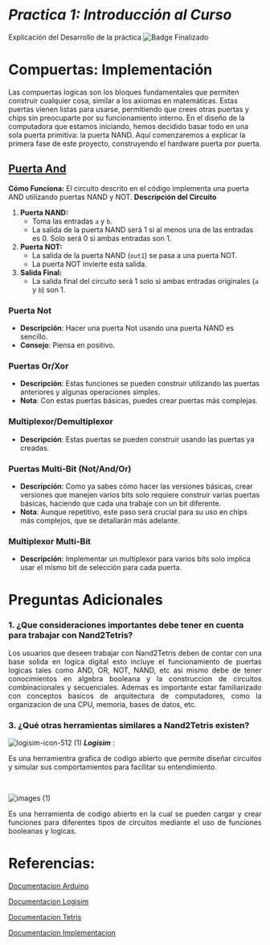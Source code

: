 # **_Practica 1: Introducción al Curso_**
Explicación del Desarrollo de la práctica ![Badge Finalizado](https://img.shields.io/badge/STATUS-FINALIZADO-green)
# Compuertas: Implementación

Las compuertas logicas son los bloques fundamentales que permiten construir cualquier cosa, similar a los axiomas en matemáticas. Estas puertas vienen listas para usarse, permitiendo que crees otras puertas y chips sin preocuparte por su funcionamiento interno. En el diseño de la computadora que estamos iniciando, hemos decidido basar todo en una sola puerta primitiva: la puerta NAND. Aquí comenzaremos a explicar la primera fase de este proyecto, construyendo el hardware puerta por puerta.


## [Puerta And](https://github.com/AlvarezNelson5623/Grupo-Teletubbies/blob/main/Pr%C3%A1cticas%20Laboratorio/Pr%C3%A1ctica%201/And.hdl)
 **Cómo Funciona:** El circuito descrito en el código implementa una puerta AND utilizando puertas NAND y NOT.
**Descripción del Circuito**
1. **Puerta NAND:**
   - Toma las entradas `a` y `b`.
   - La salida de la puerta NAND será 1 si al menos una de las entradas es 0. Solo será 0 si ambas entradas son 1.
2. **Puerta NOT:**
   - La salida de la puerta NAND (`out1`) se pasa a una puerta NOT.
   - La puerta NOT invierte esta salida.
3. **Salida Final:**
   - La salida final del circuito será 1 solo si ambas entradas originales (`a` y `b`) son 1.

### Puerta Not

- **Descripción**: Hacer una puerta Not usando una puerta NAND es sencillo.
- **Consejo**: Piensa en positivo.


### Puertas Or/Xor

- **Descripción**: Estas funciones se pueden construir utilizando las puertas anteriores y algunas operaciones simples.
- **Nota**: Con estas puertas básicas, puedes crear puertas más complejas.

### Multiplexor/Demultiplexor

- **Descripción**: Estas puertas se pueden construir usando las puertas ya creadas.

### Puertas Multi-Bit (Not/And/Or)

- **Descripción**: Como ya sabes cómo hacer las versiones básicas, crear versiones que manejen varios bits solo requiere construir varias puertas básicas, haciendo que cada una trabaje con un bit diferente.
- **Nota**: Aunque repetitivo, este paso será crucial para su uso en chips más complejos, que se detallarán más adelante.

### Multiplexor Multi-Bit

- **Descripción**: Implementar un multiplexor para varios bits solo implica usar el mismo bit de selección para cada puerta.

# Preguntas Adicionales


### 1. ¿Que consideraciones importantes debe tener en cuenta para trabajar con Nand2Tetris?                                                                                                                                             
<p align="justify"> Los usuarios que deseen trabajar con Nand2Tetris deben de contar con una base solida en logica digital esto incluye el funcionamiento de puertas logicas tales como AND, OR, NOT, NAND, etc asi mismo debe de tener conocimientos en algebra booleana y la construccion de circuitos combinacionales y secuenciales. Ademas es importante estar familiarizado con conceptos basicos de arquitectura de computadores, como la organizacion de una CPU, memoria, bases de datos, etc.
</p> 
   
### 3. ¿Qué otras herramientas similares a Nand2Tetris existen?                                                                                                                                             
![logisim-icon-512 (1)](https://github.com/user-attachments/assets/38d477ea-81ad-4431-9a47-b5368e67ab32) 
**_Logisim_** : <p align="justify">Es una herramientra grafica de codigo abierto que permite diseñar circuitos y simular sus comportamientos para facilitar su entendimiento.
</p>        
<br>

![images (1)](https://github.com/user-attachments/assets/35699bde-53a2-494d-903d-748f73343f80)
 <p align="justify">Es una herramienta de codigo abierto en la cual se pueden cargar y crear funciones para diferentes tipos de circuitos mediante el uso de funciones booleanas y logicas.
</p> 

# Referencias:
[Documentacion Arduino](https://www.arduino.cc/)

[Documentacion Logisim](https://es.wikipedia.org/wiki/Logisim)

[Documentacion Tetris](https://medium.com/@misbah.anwar/from-nand-to-tetris-nand2tetris-project-1-logic-gates-8de7044de4b4)

[Documentacion Implementacion](https://www.nand2tetris.org/_files/ugd/44046b_f2c9e41f0b204a34ab78be0ae4953128.pdf)

